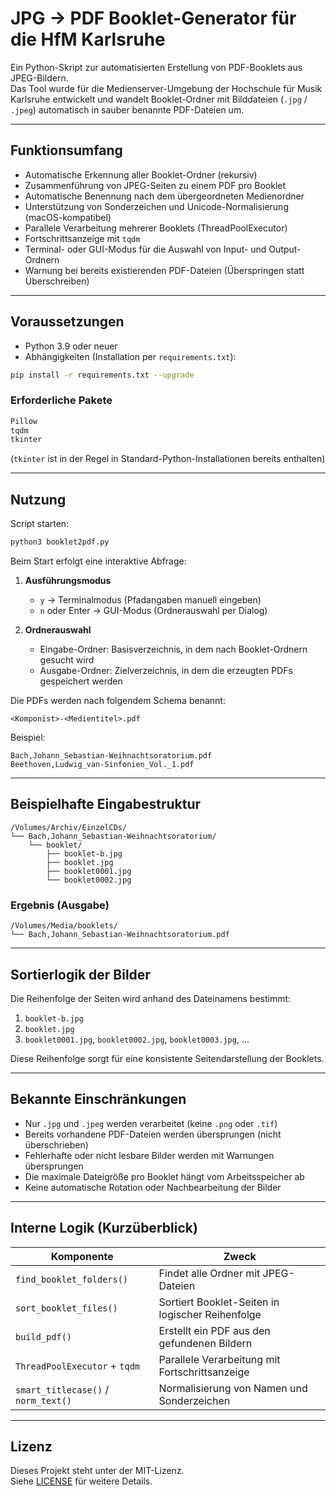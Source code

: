# JPG → PDF Booklet-Generator für die HfM Karlsruhe

Ein Python-Skript zur automatisierten Erstellung von PDF-Booklets aus JPEG-Bildern.  
Das Tool wurde für die Medienserver-Umgebung der Hochschule für Musik Karlsruhe entwickelt und wandelt Booklet-Ordner mit Bilddateien (`.jpg` / `.jpeg`) automatisch in sauber benannte PDF-Dateien um.

---

## Funktionsumfang

- Automatische Erkennung aller Booklet-Ordner (rekursiv)
- Zusammenführung von JPEG-Seiten zu einem PDF pro Booklet
- Automatische Benennung nach dem übergeordneten Medienordner  
- Unterstützung von Sonderzeichen und Unicode-Normalisierung (macOS-kompatibel)
- Parallele Verarbeitung mehrerer Booklets (ThreadPoolExecutor)
- Fortschrittsanzeige mit `tqdm`
- Terminal- oder GUI-Modus für die Auswahl von Input- und Output-Ordnern
- Warnung bei bereits existierenden PDF-Dateien (Überspringen statt Überschreiben)

---

## Voraussetzungen

- Python 3.9 oder neuer
- Abhängigkeiten (Installation per `requirements.txt`):

```bash
pip install -r requirements.txt --upgrade
```

### Erforderliche Pakete
```txt
Pillow
tqdm
tkinter
```

(`tkinter` ist in der Regel in Standard-Python-Installationen bereits enthalten)

---

## Nutzung

Script starten:

```bash
python3 booklet2pdf.py
```

Beim Start erfolgt eine interaktive Abfrage:

1. **Ausführungsmodus**
   - `y` → Terminalmodus (Pfadangaben manuell eingeben)  
   - `n` oder Enter → GUI-Modus (Ordnerauswahl per Dialog)

2. **Ordnerauswahl**
   - Eingabe-Ordner: Basisverzeichnis, in dem nach Booklet-Ordnern gesucht wird
   - Ausgabe-Ordner: Zielverzeichnis, in dem die erzeugten PDFs gespeichert werden

Die PDFs werden nach folgendem Schema benannt:

```
<Komponist>-<Medientitel>.pdf
```

Beispiel:

```
Bach,Johann_Sebastian-Weihnachtsoratorium.pdf
Beethoven,Ludwig_van-Sinfonien_Vol._1.pdf
```

---

## Beispielhafte Eingabestruktur

```
/Volumes/Archiv/EinzelCDs/
└── Bach,Johann_Sebastian-Weihnachtsoratorium/
    └── booklet/
        ├── booklet-b.jpg
        ├── booklet.jpg
        ├── booklet0001.jpg
        └── booklet0002.jpg
```

### Ergebnis (Ausgabe)

```
/Volumes/Media/booklets/
└── Bach,Johann_Sebastian-Weihnachtsoratorium.pdf
```

---

## Sortierlogik der Bilder

Die Reihenfolge der Seiten wird anhand des Dateinamens bestimmt:

1. `booklet-b.jpg` 
2. `booklet.jpg`
3. `booklet0001.jpg`, `booklet0002.jpg`, `booklet0003.jpg`, …  

Diese Reihenfolge sorgt für eine konsistente Seitendarstellung der Booklets.

---

## Bekannte Einschränkungen

- Nur `.jpg` und `.jpeg` werden verarbeitet (keine `.png` oder `.tif`)
- Bereits vorhandene PDF-Dateien werden übersprungen (nicht überschrieben)
- Fehlerhafte oder nicht lesbare Bilder werden mit Warnungen übersprungen
- Die maximale Dateigröße pro Booklet hängt vom Arbeitsspeicher ab
- Keine automatische Rotation oder Nachbearbeitung der Bilder

---

## Interne Logik (Kurzüberblick)

| Komponente | Zweck |
|-------------|-------|
| `find_booklet_folders()` | Findet alle Ordner mit JPEG-Dateien |
| `sort_booklet_files()` | Sortiert Booklet-Seiten in logischer Reihenfolge |
| `build_pdf()` | Erstellt ein PDF aus den gefundenen Bildern |
| `ThreadPoolExecutor` + `tqdm` | Parallele Verarbeitung mit Fortschrittsanzeige |
| `smart_titlecase()` / `norm_text()` | Normalisierung von Namen und Sonderzeichen |

---

## Lizenz

Dieses Projekt steht unter der MIT-Lizenz.  
Siehe [LICENSE](LICENSE) für weitere Details.